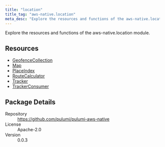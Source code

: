 ```yaml
---
title: "location"
title_tag: "aws-native.location"
meta_desc: "Explore the resources and functions of the aws-native.location module."
---
```


<!-- WARNING: this file was generated by Pulumi Docs Generator. -->
<!-- Do not edit by hand unless you're certain you know what you are doing! -->

Explore the resources and functions of the aws-native.location module.

<h2 id="resources">Resources</h2>
<ul class="api">
    <li><a href="geofencecollection" title="GeofenceCollection"><span class="symbol resource"></span>GeofenceCollection</a></li>
    <li><a href="map" title="Map"><span class="symbol resource"></span>Map</a></li>
    <li><a href="placeindex" title="PlaceIndex"><span class="symbol resource"></span>PlaceIndex</a></li>
    <li><a href="routecalculator" title="RouteCalculator"><span class="symbol resource"></span>RouteCalculator</a></li>
    <li><a href="tracker" title="Tracker"><span class="symbol resource"></span>Tracker</a></li>
    <li><a href="trackerconsumer" title="TrackerConsumer"><span class="symbol resource"></span>TrackerConsumer</a></li>
</ul>

<h2 id="package-details">Package Details</h2>
<dl class="package-details">
	<dt>Repository</dt>
	<dd><a href="https://github.com/pulumi/pulumi-aws-native">https://github.com/pulumi/pulumi-aws-native</a></dd>
	<dt>License</dt>
	<dd>Apache-2.0</dd>
	<dt>Version</dt>
	<dd>0.0.3</dd>
</dl>

